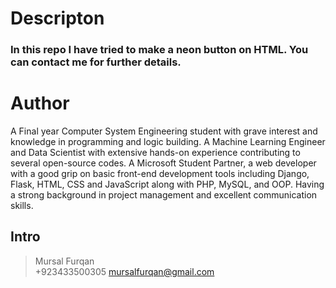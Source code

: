 # Descripton
### In this repo I have tried to make a neon button on HTML. You can contact me for further details.
# Author
A Final year Computer System Engineering student with grave interest and knowledge in programming and logic building. A Machine Learning Engineer and Data Scientist with extensive hands-on experience contributing to several open-source codes. A Microsoft Student Partner, a web developer with a good grip on basic front-end development tools including Django, Flask, HTML, CSS and JavaScript along with PHP, MySQL, and OOP. Having a strong background in project management and excellent communication skills.
## Intro
> Mursal Furqan  <br />
> +923433500305
> mursalfurqan@gmail.com
